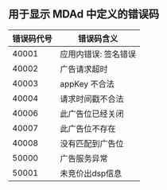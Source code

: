 ## 用于显示 MDAd 中定义的错误码


| 错误码代号 |      错误码含义      |
| -------- |  -----------------  |
|  40001   |  应用内错误: 签名错误  |
|  40002   |  广告请求超时         |
|  40003   |  appKey 不合法       |
|  40004   |  请求时间戳不合法      |
|  40006   |  此广告位已经关闭      |
|  40007   |  此广告位不存在       |
|  40008   |  没有匹配到广告位     |
|  50000   |  广告服务异常         |
|  50001   |  未竞价出dsp信息      |
